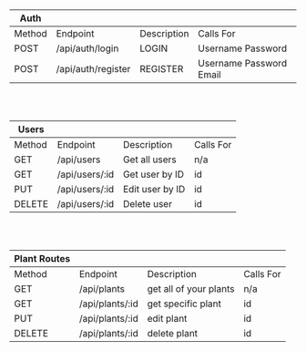 <br />
<br />

| Auth   |                    |             |                         |
| ------ | ------------------ | ----------- | ----------------------- |
| Method | Endpoint           | Description | Calls For               |
| POST   | /api/auth/login    | LOGIN       | Username Password       |
| POST   | /api/auth/register | REGISTER    | Username Password Email |

<br />
<br />

| Users  |                |                 |           |
| ------ | -------------- | --------------- | --------- |
| Method | Endpoint       | Description     | Calls For |
| GET    | /api/users     | Get all users   | n/a       |
| GET    | /api/users/:id | Get user by ID  | id        |
| PUT    | /api/users/:id | Edit user by ID | id        |
| DELETE | /api/users/:id | Delete user     | id        |

<br />
<br />

| Plant Routes |                 |                        |           |
| ------------ | --------------- | ---------------------- | --------- |
| Method       | Endpoint        | Description            | Calls For |
| GET          | /api/plants     | get all of your plants | n/a       |
| GET          | /api/plants/:id | get specific plant     | id        |
| PUT          | /api/plants/:id | edit plant             | id        |
| DELETE       | /api/plants/:id | delete plant           | id        |
